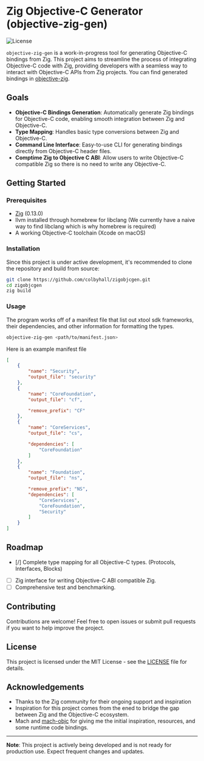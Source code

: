 # Zig Objective-C Generator (objective-zig-gen)

![License](https://img.shields.io/badge/license-MIT-blue.svg)

`objective-zig-gen` is a work-in-progress tool for generating Objective-C bindings from Zig. This project aims to streamline the process of integrating Objective-C code with Zig, providing developers with a seamless way to interact with Objective-C APIs from Zig projects. You can find generated bindings in [objective-zig](https://github.com/colbyhall/objective-zig).

## Goals

- **Objective-C Bindings Generation**: Automatically generate Zig bindings for Objective-C code, enabling smooth integration between Zig and Objective-C.
- **Type Mapping**: Handles basic type conversions between Zig and Objective-C.
- **Command Line Interface**: Easy-to-use CLI for generating bindings directly from Objective-C header files.
- **Comptime Zig to Objective C ABI**: Allow users to write Objective-C compatible Zig so there is no need to write any Objective-C.

## Getting Started

### Prerequisites

- [Zig](https://ziglang.org/) (0.13.0)
- llvm installed through homebrew for libclang (We currently have a naive way to find libclang which is why homebrew is required)
- A working Objective-C toolchain (Xcode on macOS)

### Installation

Since this project is under active development, it's recommended to clone the repository and build from source:

```bash
git clone https://github.com/colbyhall/zigobjcgen.git
cd zigobjcgen
zig build
```

### Usage

The program works off of a manifest file that list out xtool sdk frameworks, their dependencies, and other information for formatting the types.

```bash
objective-zig-gen <path/to/manifest.json>
```
Here is an example manifest file

```json
[
    {
        "name": "Security",
        "output_file": "security"
    },
    {
        "name": "CoreFoundation",
        "output_file": "cf",

        "remove_prefix": "CF"
    },
    {
        "name": "CoreServices",
        "output_file": "cs",

        "dependencies": [
            "CoreFoundation"
        ]
    },
    {
        "name": "Foundation",
        "output_file": "ns",

        "remove_prefix": "NS",
        "dependencies": [
            "CoreServices",
            "CoreFoundation",
            "Security"
        ]
    }
]
```

## Roadmap
- [/] Complete type mapping for all Objective-C types. (Protocols, Interfaces, Blocks)
- [ ] Zig interface for writing Objective-C ABI compatible Zig.
- [ ] Comprehensive test and benchmarking.

## Contributing
Contributions are welcome! Feel free to open issues or submit pull requests if you want to help improve the project.

## License
This project is licensed under the MIT License - see the [LICENSE](LICENSE) file for details.

## Acknowledgements
- Thanks to the Zig community for their ongoing support and inspiration
- Inspiration for this project comes from the ened to bridge the gap between Zig and the Objective-C ecosystem.
- Mach and [mach-objc](https://github.com/hexops/mach-objc) for giving me the initial inspiration, resources, and some runtime code bindings.

---

**Note**: This project is actively being developed and is not ready for production use. Expect frequent changes and updates.
